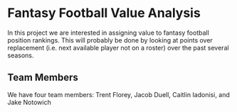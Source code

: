 # Fantasy Football Value Analysis

In this project we are interested in assigning value to fantasy football position rankings. This will probably be done by looking at points over replacement (i.e. next available player not on a roster) over the past several seasons.

## Team Members

We have four team members: Trent Florey, Jacob Duell, Caitlin Iadonisi, and Jake Notowich
